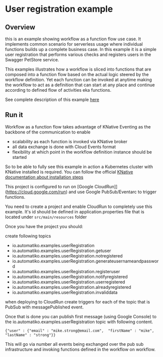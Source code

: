 # User registration example

## Overview 

this is an example showing workflow as a function flow use case. It implements common scenario for serverless usage where 
individual functions builds up a complete business case. In this example it is a simple user registration
that performs various checks and registers users in the Swagger PetStore service.

This examples illustrates how a workflow is sliced into functions that are composed into a function flow based on
the actual logic steered by the workflow definition. Yet each function can be invoked at anytime making the workflow to
act as a definition that can start at any place and continue according to defined flow of activities eka functions.

See complete description of this example [here](https://automatikio.com/component-main/0.0.0/examples/userregistration.html)

## Run it

Workflow as a function flow takes advantage of KNative Eventing as the backbone of the communication to enable

- scalability as each function is invoked via KNative broker
- all data exchange is done with Cloud Events format
- flexibility at which point in the workflow definition instance should be started

So to be able to fully see this example in action a Kubernetes cluster with KNative installed is required. You can follow the
official [KNative documentation about installation steps](https://knative.dev/docs/install/)

This project is configured to run on [Google CloudRun]](https://cloud.google.com/run) and use Google PubSub/Eventarc to trigger functions.

You need to create a project and enable CloudRun to completely use this example. It's id should be defined in application.properties
file that is located under `src/main/resources` folder

Once you have the project you should:

create following topics

- io.automatiko.examples.userRegistration
- io.automatiko.examples.userRegistration.getuser
- io.automatiko.examples.userRegistration.notregistered
- io.automatiko.examples.userRegistration.generateusernameandpassword
- io.automatiko.examples.userRegistration.registeruser
- io.automatiko.examples.userRegistration.notifyregistered
- io.automatiko.examples.userRegistration.userregistered
- io.automatiko.examples.userRegistration.alreadyregistered
- io.automatiko.examples.userRegistration.invaliddata

when deploying to CloudRun create triggers for each of the topic that is PubSub with messagePublished event.

Once that is done you can publish first message (using Google Console) to the io.automatiko.examples.userRegistration topic
with following content.


```
{"user" : {"email" : "mike.strong@email.com",  "firstName" : "mike",  "lastName" : "strong"}}
```

This will go via number all events being exchanged over the pub sub infrastructure and invoking functions defined in the workflow on workflow.

